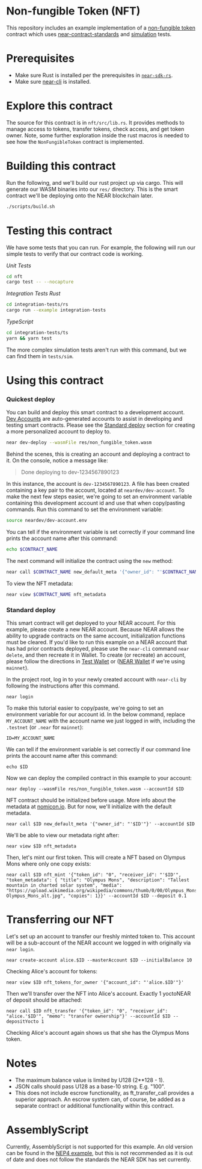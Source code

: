 Non-fungible Token (NFT)
===================

This repository includes an example implementation of a [non-fungible token] contract which uses [near-contract-standards] and [simulation] tests.

  [non-fungible token]: https://nomicon.io/Standards/NonFungibleToken/README.html
  [near-contract-standards]: https://github.com/near/near-sdk-rs/tree/master/near-contract-standards
  [simulation]: https://github.com/near/near-sdk-rs/tree/master/near-sdk-sim
Prerequisites
=============
  * Make sure Rust is installed per the prerequisites in [`near-sdk-rs`](https://github.com/near/near-sdk-rs).
  * Make sure [near-cli](https://github.com/near/near-cli) is installed.

Explore this contract
=====================

The source for this contract is in `nft/src/lib.rs`. It provides methods to manage access to tokens, transfer tokens, check access, and get token owner. Note, some further exploration inside the rust macros is needed to see how the `NonFungibleToken` contract is implemented.

Building this contract
======================
Run the following, and we'll build our rust project up via cargo. This will generate our WASM binaries into our `res/` directory. This is the smart contract we'll be deploying onto the NEAR blockchain later.
```bash
./scripts/build.sh
```

Testing this contract
=====================
We have some tests that you can run. For example, the following will run our simple tests to verify that our contract code is working.

*Unit Tests*
```bash
cd nft
cargo test -- --nocapture
```

*Integration Tests*
*Rust*
```bash
cd integration-tests/rs
cargo run --example integration-tests
```
*TypeScript*
```bash
cd integration-tests/ts
yarn && yarn test 
```

The more complex simulation tests aren't run with this command, but we can find them in `tests/sim`.

Using this contract
===================

### Quickest deploy

You can build and deploy this smart contract to a development account. [Dev Accounts](https://docs.near.org/docs/concepts/account#dev-accounts) are auto-generated accounts to assist in developing and testing smart contracts. Please see the [Standard deploy](#standard-deploy) section for creating a more personalized account to deploy to.

```bash
near dev-deploy --wasmFile res/non_fungible_token.wasm
```

Behind the scenes, this is creating an account and deploying a contract to it. On the console, notice a message like:

>Done deploying to dev-1234567890123

In this instance, the account is `dev-1234567890123`. A file has been created containing a key pair to
the account, located at `neardev/dev-account`. To make the next few steps easier, we're going to set an
environment variable containing this development account id and use that when copy/pasting commands.
Run this command to set the environment variable:

```bash
source neardev/dev-account.env
```

You can tell if the environment variable is set correctly if your command line prints the account name after this command:
```bash
echo $CONTRACT_NAME
```

The next command will initialize the contract using the `new` method:

```bash
near call $CONTRACT_NAME new_default_meta '{"owner_id": "'$CONTRACT_NAME'"}' --accountId $CONTRACT_NAME
```

To view the NFT metadata:

```bash
near view $CONTRACT_NAME nft_metadata
```

### Standard deploy

This smart contract will get deployed to your NEAR account. For this example, please create a new NEAR account. Because NEAR allows the ability to upgrade contracts on the same account, initialization functions must be cleared. If you'd like to run this example on a NEAR account that has had prior contracts deployed, please use the `near-cli` command `near delete`, and then recreate it in Wallet. To create (or recreate) an account, please follow the directions in [Test Wallet](https://wallet.testnet.near.org) or ([NEAR Wallet](https://wallet.near.org/) if we're using `mainnet`).

In the project root, log in to your newly created account with `near-cli` by following the instructions after this command.

    near login

To make this tutorial easier to copy/paste, we're going to set an environment variable for our account id. In the below command, replace `MY_ACCOUNT_NAME` with the account name we just logged in with, including the `.testnet` (or `.near` for `mainnet`):

    ID=MY_ACCOUNT_NAME

We can tell if the environment variable is set correctly if our command line prints the account name after this command:

    echo $ID

Now we can deploy the compiled contract in this example to your account:

    near deploy --wasmFile res/non_fungible_token.wasm --accountId $ID

NFT contract should be initialized before usage. More info about the metadata at [nomicon.io](https://nomicon.io/Standards/NonFungibleToken/Metadata.html). But for now, we'll initialize with the default metadata.

    near call $ID new_default_meta '{"owner_id": "'$ID'"}' --accountId $ID

We'll be able to view our metadata right after:

    near view $ID nft_metadata

Then, let's mint our first token. This will create a NFT based on Olympus Mons where only one copy exists:

    near call $ID nft_mint '{"token_id": "0", "receiver_id": "'$ID'", "token_metadata": { "title": "Olympus Mons", "description": "Tallest mountain in charted solar system", "media": "https://upload.wikimedia.org/wikipedia/commons/thumb/0/00/Olympus_Mons_alt.jpg/1024px-Olympus_Mons_alt.jpg", "copies": 1}}' --accountId $ID --deposit 0.1

Transferring our NFT
====================

Let's set up an account to transfer our freshly minted token to. This account will be a sub-account of the NEAR account we logged in with originally via `near login`.

    near create-account alice.$ID --masterAccount $ID --initialBalance 10

Checking Alice's account for tokens:

    near view $ID nft_tokens_for_owner '{"account_id": "'alice.$ID'"}'

Then we'll transfer over the NFT into Alice's account. Exactly 1 yoctoNEAR of deposit should be attached:

    near call $ID nft_transfer '{"token_id": "0", "receiver_id": "alice.'$ID'", "memo": "transfer ownership"}' --accountId $ID --depositYocto 1

Checking Alice's account again shows us that she has the Olympus Mons token.

Notes
=====

* The maximum balance value is limited by U128 (2**128 - 1).
* JSON calls should pass U128 as a base-10 string. E.g. "100".
* This does not include escrow functionality, as ft_transfer_call provides a superior approach. An escrow system can, of course, be added as a separate contract or additional functionality within this contract.

AssemblyScript
==============
Currently, AssemblyScript is not supported for this example. An old version can be found in the [NEP4 example](https://github.com/near-examples/NFT/releases/tag/nep4-example), but this is not recommended as it is out of date and does not follow the standards the NEAR SDK has set currently.
